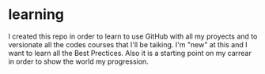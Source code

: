 # learning
I created this repo in order to learn to use GitHub with all my proyects and to versionate all the codes courses that I'll be taiking.  I'm "new" at this and I want to learn all the Best Prectices.  Also it is a starting point on my carrear in order to show the world my progression.

